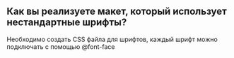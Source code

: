 ## Как вы реализуете макет, который использует нестандартные шрифты?

Необходимо создать CSS файла для шрифтов, каждый шрифт можно подключать с помощью @font-face
